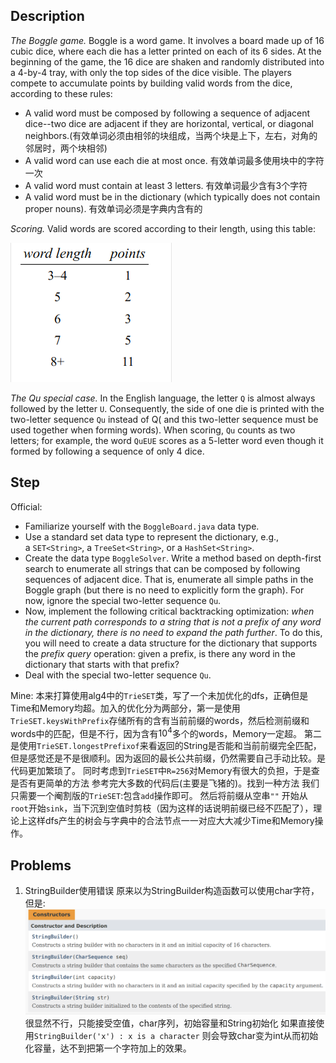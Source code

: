 ## Description

_The Boggle game._ Boggle is a word game. It involves a board made up of 16 cubic dice, where each die has a letter printed on each of its 6 sides. At the beginning of the game, the 16 dice are shaken and randomly distributed into a 4-by-4 tray, with only the top sides of the dice visible. The players compete to accumulate points by building valid words from the dice, according to these rules:

- A valid word must be composed by following a sequence of adjacent dice--two dice are adjacent if they are horizontal, vertical, or diagonal neighbors.(有效单词必须由相邻的块组成，当两个块是上下，左右，对角的邻居时，两个块相邻)
- A valid word can use each die at most once.  有效单词最多使用块中的字符一次
- A valid word must contain at least 3 letters. 有效单词最少含有3个字符
- A valid word must be in the dictionary (which typically does not contain proper nouns). 有效单词必须是字典内含有的

_Scoring._ Valid words are scored according to their length, using this table:

![image.png](https://raw.githubusercontent.com/XuandYu000/picture/main/202411291343397.png)

_The Qu special case._ In the English language, the letter `Q` is almost always followed by the letter `U`. Consequently, the side of one die is printed with the two-letter sequence `Qu` instead of Q( and this two-letter sequence must be used together when forming words). When scoring, `Qu` counts as two letters; for example, the word `QuEUE` scores as a 5-letter word even though it formed by following a sequence of only 4 dice.
## Step

Official:
- Familiarize yourself with the `BoggleBoard.java` data type.
- Use a standard set data type to represent the dictionary, e.g., a `SET<String>`, a `TreeSet<String>`, or a `HashSet<String>`.
- Create the data type `BoggleSolver`. Write a method based on depth-first search to enumerate all strings that can be composed by following sequences of adjacent dice. That is, enumerate all simple paths in the Boggle graph (but there is no need to explicitly form the graph). For now, ignore the special two-letter sequence `Qu`.
- Now, implement the following critical backtracking optimization: _when the current path corresponds to a string that is not a prefix of any word in the dictionary, there is no need to expand the path further_. To do this, you will need to create a data structure for the dictionary that supports the _prefix query_ operation: given a prefix, is there any word in the dictionary that starts with that prefix?
- Deal with the special two-letter sequence `Qu`.

Mine:
本来打算使用alg4中的`TrieSET`类，写了一个未加优化的dfs，正确但是Time和Memory均超。加入的优化分为两部分，第一是使用`TrieSET.keysWithPrefix`存储所有的含有当前前缀的words，然后检测前缀和words中的匹配，但是不行，因为含有$10^4$多个的words，Memory一定超。
第二是使用`TrieSET.longestPrefixof`来看返回的String是否能和当前前缀完全匹配，但是感觉还是不是很顺利。因为返回的最长公共前缀，仍然需要自己手动比较。是代码更加繁琐了。
同时考虑到`TrieSET`中`R=256`对Memory有很大的负担，于是查是否有更简单的方法
参考完大多数的代码后(主要是飞猪的)。找到一种方法
我们只需要一个阉割版的`TrieSET`:包含`add`操作即可。
然后将前缀从空串`""` 开始从`root`开始`sink`，当下沉到空值时剪枝（因为这样的话说明前缀已经不匹配了），理论上这样dfs产生的树会与字典中的合法节点一一对应大大减少Time和Memory操作。

## Problems
1. StringBuilder使用错误
原来以为StringBuilder构造函数可以使用char字符，但是:
![image.png](https://raw.githubusercontent.com/XuandYu000/picture/main/202411291646986.png)
很显然不行，只能接受空值，char序列，初始容量和String初始化
如果直接使用`StringBuilder('x') : x is a character` 则会导致char变为int从而初始化容量，达不到把第一个字符加上的效果。

